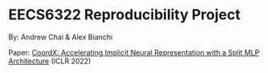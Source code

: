 # EECS6322 Reproducibility Project

By: Andrew Chai & Alex Bianchi

Paper: [CoordX: Accelerating Implicit Neural Representation with a Split MLP Architecture](https://openreview.net/forum?id=oAy7yPmdNz) (ICLR 2022)